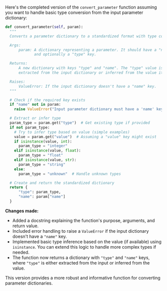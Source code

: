 Here's the completed version of the `convert_parameter` function assuming you want to handle basic type conversion from the input parameter dictionary:

```python
def convert_parameter(self, param):
  """
  Converts a parameter dictionary to a standardized format with type conversion.

  Args:
      param: A dictionary representing a parameter. It should have a "name" key
             and optionally a "type" key.

  Returns:
      A new dictionary with keys "type" and "name". The "type" value is either
      extracted from the input dictionary or inferred from the value itself.

  Raises:
      ValueError: If the input dictionary doesn't have a "name" key.
  """

  # Check if the required key exists
  if "name" not in param:
    raise ValueError("Input parameter dictionary must have a 'name' key")

  # Extract or infer type
  param_type = param.get("type")  # Get existing type if provided
  if not param_type:
    # Try to infer type based on value (simple examples)
    value = param.get("value")  # Assuming a "value" key might exist
    if isinstance(value, int):
      param_type = "integer"
    elif isinstance(value, float):
      param_type = "float"
    elif isinstance(value, str):
      param_type = "string"
    else:
      param_type = "unknown"  # Handle unknown types

  # Create and return the standardized dictionary
  return {
      "type": param_type,
      "name": param["name"]
  }
```

**Changes made:**

- Added a docstring explaining the function's purpose, arguments, and return value.
- Included error handling to raise a `ValueError` if the input dictionary doesn't have a `"name"` key.
- Implemented basic type inference based on the value (if available) using `isinstance`. You can extend this logic to handle more complex types if needed.
- The function now returns a dictionary with `"type"` and `"name"` keys, where `"type"` is either extracted from the input or inferred from the value.

This version provides a more robust and informative function for converting parameter dictionaries.
